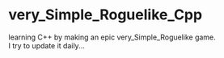 # very_Simple_Roguelike_Cpp

learning C++ by making an epic very_Simple_Roguelike game.<br>
I try to update it daily...
